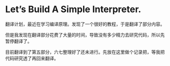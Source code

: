 # Let’s Build A Simple Interpreter. 

翻译计划，最近在学习编译原理。发现了一个很好的教程，于是翻译了部分内容。

但是我发现在翻译部分花费了大量的时间，导致没有多少精力去研究代码，所以先暂停翻译了。

目前翻译到了第五部分，六七整理好了还未进行。先放在这里做个记录把，等我把代码研究透了再回来翻译。
